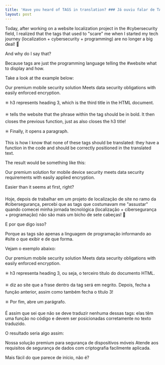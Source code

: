 ```yaml
---
title: 'Have you heard of TAGS in translation? ### Já ouviu falar de TAGS na tradução?'
layout: post
---
```


Today, after working on a website localization project in the #cybersecurity field, I realized that the tags that used to "scare" me when I started my tech journey (localization + cybersecurity + programming) are no longer a big deal! 🚀

And why do I say that?

Because tags are just the programming language telling the #website what to display and how.

Take a look at the example below:


Our premium mobile security solution
Meets data security obligations with easily enforced encryption.

  ✳️ h3 represents heading 3, which is the third title in the HTML document.
  
  ✳️  tells the website that the phrase within the tag should be in bold.
  It then closes the previous function, just as  also closes the h3 title!
  
  ✳️ Finally, it opens a paragraph.
  
  This is how I know that none of these tags should be translated: they have a function in the code and should be correctly positioned in the translated text.
  
  The result would be something like this:
  
  Our premium solution for mobile device security meets data security requirements with easily applied encryption.
  
  Easier than it seems at first, right?
	
###

Hoje, depois de trabalhar em um projeto de localização de site no ramo da #cibersegurança, percebi que as tags que costumavam me "assustar" quando comecei minha jornada tecnológica (localização + cibersegurança + programação) não são mais um bicho de sete cabeças! 🚀

E por que digo isso?

Porque as tags são apenas a linguagem de programação informando ao #site o que exibir e de que forma.

Vejam o exemplo abaixo:


Our premium mobile security solution
Meets data security obligations with easily enforced encryption.

  ✳️ h3 representa heading 3, ou seja, o terceiro título do documento HTML.
  
  ✳️  diz ao site que a frase dentro da tag será em negrito.
  Depois,  fecha a função anterior, assim como  também fecha o título 3!
  
  ✳️ Por fim, abre um parágrafo.
  
  É assim que sei que não se deve traduzir nenhuma dessas tags: elas têm uma função no código e devem ser posicionadas corretamente no texto traduzido.
  
  O resultado seria algo assim:
  
  Nossa solução premium para segurança de dispositivos móveis Atende aos requisitos de segurança de dados com criptografia facilmente aplicada.
  
  Mais fácil do que parece de início, não é?

